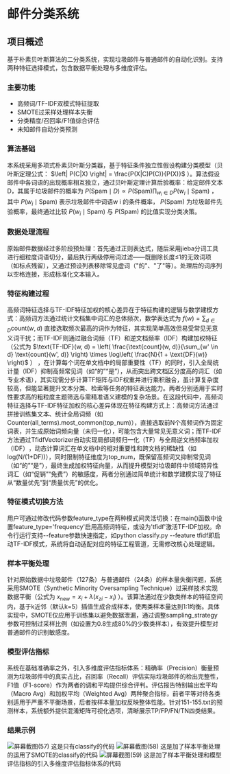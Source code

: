 # 邮件分类系统

## 项目概述
基于朴素贝叶斯算法的二分类系统，实现垃圾邮件与普通邮件的自动化识别。支持两种特征选择模式，包含数据平衡处理与多维度评估。

### 主要功能
- 高频词/TF-IDF双模式特征提取
- SMOTE过采样处理样本失衡
- 分类精度/召回率/F1值综合评估
- 未知邮件自动分类预测
### 算法基础
本系统采用多项式朴素贝叶斯分类器，基于特征条件独立性假设构建分类模型（贝叶斯定理公式：  $\left| P(C|X) \right| = \frac{P(X|C)P(C)}{P(X)}$ ）。算法假设邮件中各词语的出现概率相互独立，通过贝叶斯定理计算后验概率：给定邮件文本D，其属于垃圾邮件的概率为 $P(\text{Spam} \mid D) \propto P(\text{Spam}) \prod_{w_i \in D} P(w_i \mid \text{Spam})$ ，其中 $P(w_i \mid \text{Spam})$ 表示垃圾邮件中词语w i​ 的条件概率， $P(\text{Spam})$ 为垃圾邮件先验概率，最终通过比较 $P(w_i \mid \text{Spam})$ 与 
 $P(\text{Spam})$ 的比值实现分类决策。
### 数据处理流程
原始邮件数据经过多阶段预处理：首先通过正则表达式，随后采用jieba分词工具进行细粒度词语切分，最后执行两级停用词过滤——既删除长度≤1的无效词项（如标点残留），又通过预设列表移除常见虚词（"的"、"了"等）。处理后的词序列以空格连接，形成标准化文本输入。
### 特征构建过程
高频词特征选择与TF-IDF特征加权的核心差异在于特征构建的逻辑与数学建模方式：高频词方法通过统计文档集中词汇的总体频次，数学表达式为 $f(w) = \sum_{d \in D} \text{count}(w, d)$ 直接选取频次最高的词作为特征，其实现简单高效但易受常见无意义词干扰；而TF-IDF则通过融合词频（TF）和逆文档频率（IDF）构建加权特征（公式为 $\text{TF-IDF}(w, d) = \left( \frac{\text{count}(w, d)}{\sum_{w' \in d} \text{count}(w', d)} \right) \times \log\left( \frac{N}{1 + \text{DF}(w)} \right)$ ）
，在计算每个词在单文档中的局部重要性（TF）的同时，引入全局统计量（IDF）抑制高频常见词（如“的”“是”），从而突出跨文档区分度高的词汇（如专业术语），其实现需分步计算TF矩阵与IDF权重并进行乘积融合，虽计算复杂度较高，但能显著提升文本分类、检索等任务的特征表达能力。两者分别适用于实时性要求高的粗粒度主题筛选与需精准语义建模的复杂场景。在这段代码中，高频词特征选择与TF-IDF特征加权的核心差异体现在特征构建方式上：高频词方法通过拼接训练集文本、统计全局词频（如Counter(all_terms).most_common(top_num)），直接选取前N个高频词作为固定词表，并生成原始词频向量​（未归一化），可能包含大量常见无意义词；而TF-IDF方法通过TfidfVectorizer自动实现局部词频归一化（TF）​与全局逆文档频率加权（IDF）​，动态计算词汇在单文档中的相对重要性和跨文档的稀缺性（如log(N/(1+DF))），同时限制特征维度为top_num，既保留高频词又抑制常见词（如“的”“是”），最终生成加权特征向量，从而提升模型对垃圾邮件中领域特异性词汇（如“促销”“免费”）的敏感度，两者分别通过简单统计和数学建模实现了特征从“数量优先”到“质量优先”的优化。
### 特征模式切换方法
用户可通过修改代码参数feature_type在两种模式间灵活切换：在main()函数中设置feature_type='frequency'启用高频词特征，或设为'tfidf'激活TF-IDF加权。命令行运行支持--feature参数快速指定，如python classify.py --feature tfidf即启动TF-IDF模式，系统将自动适配对应的特征工程管道，无需修改核心处理逻辑。
### 样本平衡处理
针对原始数据中垃圾邮件（127条）与普通邮件（24条）的样本量失衡问题，系统采用SMOTE（Synthetic Minority Oversampling Technique）过采样技术实现数据平衡（公式为 $x_{\text{new}} = x_i + \lambda (x_{zi} - x_i)$ ）。该算法通过在少数类样本的特征空间内，基于k近邻（默认k=5）插值生成合成样本，使两类样本量达到1:1均衡。具体实现中，SMOTE仅应用于训练集以避免数据泄漏，通过调整sampling_strategy参数可控制过采样比例（如设置为0.8生成80%的少数类样本），有效提升模型对普通邮件的识别敏感度。
### 模型评估指标
系统在基础准确率之外，引入多维度评估指标体系：精确率（Precision）衡量预测为垃圾邮件中的真实占比，召回率（Recall）评估实际垃圾邮件的检出完整性，F1值（F1-score）作为两者的调和平均提供综合评判。评估报告特别输出宏平均（Macro Avg）和加权平均（Weighted Avg）两种聚合指标，前者平等对待各类别适用于严重不平衡场景，后者按样本量加权反映整体性能。针对151-155.txt的预测样本，系统额外提供混淆矩阵可视化选项，清晰展示TP/FP/FN/TN四类结果。
### 结果示例
![屏幕截图(57)](https://github.com/user-attachments/assets/6072582f-0ee3-47a4-8f82-5fd7f5092abe)
这是只有classify的代码
![屏幕截图(58)](https://github.com/user-attachments/assets/6691e35c-a2cc-47c6-a47a-8e7c9841eea0)
这是加了样本平衡处理的运用了SMOTE的classify的代码
![屏幕截图(59)](https://github.com/user-attachments/assets/43a88c08-0eeb-45f4-afe7-848c0a6e4e55)
这是加了样本平衡处理和模型评估指标的引入多维度评估指标体系的代码



